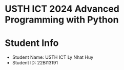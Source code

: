 USTH ICT 2024 Advanced Programming with Python
====================================================
Student Info
=========================

* Student Name: USTH ICT Ly Nhat Huy
* Student ID: 22BI13191

